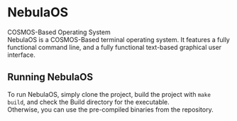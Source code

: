 # NebulaOS
COSMOS-Based Operating System
<br />
NebulaOS is a COSMOS-Based terminal operating system.
It features a fully functional command line, and a fully functional text-based graphical user interface.
<br />
## Running NebulaOS
To run NebulaOS, simply clone the project, build the project with ```make build```, and check the Build directory for the executable.
<br />
Otherwise, you can use the pre-compiled binaries from the repository.